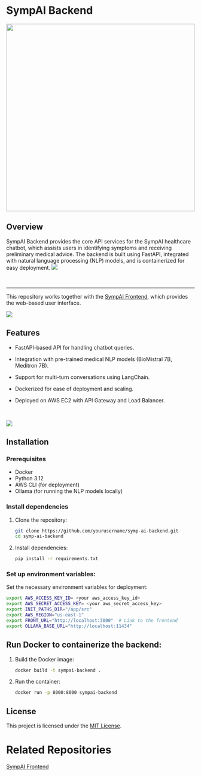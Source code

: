 # SympAI Backend

<image src="https://github.com/MoKenawy/sympai-backend/blob/main/docs/symp-ai-logo.jfif" width="100%" height="500px"/>

## Overview
SympAI Backend provides the core API services for the SympAI healthcare chatbot, which assists users in identifying symptoms and receiving preliminary medical advice. The backend is built using FastAPI, integrated with natural language processing (NLP) models, and is containerized for easy deployment.
<image src="https://github.com/MoKenawy/sympai-backend/blob/main/docs/API-0.png"/>

  </br>
  <hr>



This repository works together with the [SympAI Frontend](https://github.com/MoKenawy/sympai-front), which provides the web-based user interface.
  </br>

<image src="https://github.com/MoKenawy/sympai-backend/blob/main/docs/Context-Diagram_Level_0.svg" />


## Features
- FastAPI-based API for handling chatbot queries.
- Integration with pre-trained medical NLP models (BioMistral 7B, Meditron 7B).
- Support for multi-turn conversations using LangChain.
- Dockerized for ease of deployment and scaling.
- Deployed on AWS EC2 with API Gateway and Load Balancer.

  </br>
<image src="https://github.com/MoKenawy/sympai-backend/blob/main/docs/aws%20solution_V3.drawio.png"/>


## Installation

### Prerequisites
- Docker
- Python 3.12
- AWS CLI (for deployment)
- Ollama (for running the NLP models locally)

### Install dependencies

1. Clone the repository:
   ```bash
   git clone https://github.com/yourusername/symp-ai-backend.git
   cd symp-ai-backend
   ```
2. Install dependencies:
   ```bash
   pip install -r requirements.txt
   ```

### Set up environment variables:
Set the necessary environment variables for deployment:
   ```bash
   export AWS_ACCESS_KEY_ID= <your aws_access_key_id>
   export AWS_SECRET_ACCESS_KEY= <your aws_secret_access_key>
   export INIT_PATHS_DIR="/app/src"
   export AWS_REGION="us-east-1"
   export FRONT_URL="http://localhost:3000"  # Link to the frontend
   export OLLAMA_BASE_URL="http://localhost:11434"
   ```


## Run Docker to containerize the backend:
1. Build the Docker image:
   ```bash
   docker build -t sympai-backend .
   ```

1. Run the container:
   ```bash
   docker run -p 8000:8000 sympai-backend
   ```

## License
This project is licensed under the [MIT License](https://github.com/MoKenawy/sympai-backend/blob/main/LICENSE).

# Related Repositories
[SympAI Frontend](https://github.com/MoKenawy/sympai-front)
